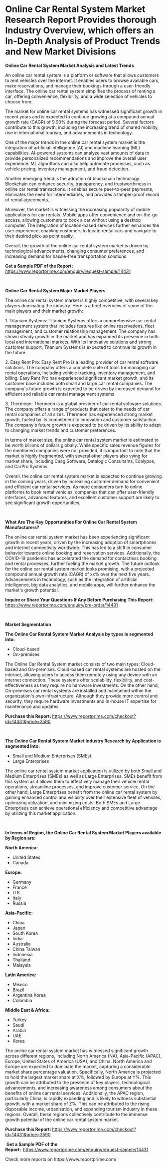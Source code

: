 <p><h1>Online Car Rental System Market Research Report Provides thorough Industry Overview, which offers an In-Depth Analysis of Product Trends and New Market Divisions</h1></p><p><strong>Online Car Rental System Market Analysis and Latest Trends</strong></p>
<p><p>An online car rental system is a platform or software that allows customers to rent vehicles over the internet. It enables users to browse available cars, make reservations, and manage their bookings through a user-friendly interface. The online car rental system simplifies the process of renting a car, offering convenience, flexibility, and a wide selection of vehicles to choose from.</p><p>The market for online car rental systems has witnessed significant growth in recent years and is expected to continue growing at a compound annual growth rate (CAGR) of 9.00% during the forecast period. Several factors contribute to this growth, including the increasing trend of shared mobility, rise in international tourism, and advancements in technology.</p><p>One of the major trends in the online car rental system market is the integration of artificial intelligence (AI) and machine learning (ML) capabilities. AI-powered systems can analyze vast amounts of data to provide personalized recommendations and improve the overall user experience. ML algorithms can also help automate processes, such as vehicle pricing, inventory management, and fraud detection.</p><p>Another emerging trend is the adoption of blockchain technology. Blockchain can enhance security, transparency, and trustworthiness in online car rental transactions. It enables secure peer-to-peer payments, eliminates the need for intermediaries, and provides a tamper-proof record of rental agreements.</p><p>Moreover, the market is witnessing the increasing popularity of mobile applications for car rentals. Mobile apps offer convenience and on-the-go access, allowing customers to book a car without using a desktop computer. The integration of location-based services further enhances the user experience, enabling customers to locate rental cars and navigate to their desired pick-up point easily.</p><p>Overall, the growth of the online car rental system market is driven by technological advancements, changing consumer preferences, and increasing demand for hassle-free transportation solutions.</p></p>
<p><strong>Get a Sample PDF of the Report:&nbsp;</strong> <a href="https://www.reportprime.com/enquiry/request-sample/14431">https://www.reportprime.com/enquiry/request-sample/14431</a></p>
<p>&nbsp;</p>
<p><strong>Online Car Rental System Major Market Players</strong></p>
<p><p>The online car rental system market is highly competitive, with several key players dominating the industry. Here is a brief overview of some of the main players and their market growth:</p><p>1. Titanium Systems: Titanium Systems offers a comprehensive car rental management system that includes features like online reservations, fleet management, and customer relationship management. The company has shown steady growth in the market and has expanded its presence in both local and international markets. With its innovative solutions and strong customer support, Titanium Systems is expected to continue its growth in the future.</p><p>2. Easy Rent Pro: Easy Rent Pro is a leading provider of car rental software solutions. The company offers a complete suite of tools for managing car rental operations, including vehicle tracking, inventory management, and billing. Easy Rent Pro has experienced significant market growth, and its customer base includes both small and large car rental companies. The company's future growth is expected to be driven by increased demand for efficient and reliable car rental management systems.</p><p>3. Thermeon: Thermeon is a global provider of car rental software solutions. The company offers a range of products that cater to the needs of car rental companies of all sizes. Thermeon has experienced strong market growth, fueled by its commitment to innovation and customer satisfaction. The company's future growth is expected to be driven by its ability to adapt to changing market trends and customer preferences.</p><p>In terms of market size, the online car rental system market is estimated to be worth billions of dollars globally. While specific sales revenue figures for the mentioned companies were not provided, it is important to note that the market is highly fragmented, with several other players also vying for market share, including Caag Software, Datalogic Consultants, Ecalypse, and CarPro Systems.</p><p>Overall, the online car rental system market is expected to continue growing in the coming years, driven by increasing customer demand for convenient and efficient car rental services. As more consumers turn to online platforms to book rental vehicles, companies that can offer user-friendly interfaces, advanced features, and excellent customer support are likely to see significant growth opportunities.</p></p>
<p>&nbsp;</p>
<p><strong>What Are The Key Opportunities For Online Car Rental System Manufacturers?</strong></p>
<p><p>The online car rental system market has been experiencing significant growth in recent years, driven by the increasing adoption of smartphones and internet connectivity worldwide. This has led to a shift in consumer behavior towards online booking and reservation services. Additionally, the COVID-19 pandemic has accelerated the demand for contactless booking and rental processes, further fueling the market growth. The future outlook for the online car rental system market looks promising, with a projected compound annual growth rate (CAGR) of xx% over the next five years. Advancements in technology, such as the integration of artificial intelligence, big data analytics, and mobile apps, will further enhance the market's growth potential.</p></p>
<p><strong>Inquire or Share Your Questions If Any Before Purchasing This Report:</strong> <a href="https://www.reportprime.com/enquiry/pre-order/14431">https://www.reportprime.com/enquiry/pre-order/14431</a></p>
<p>&nbsp;</p>
<p><strong>Market Segmentation</strong></p>
<p><strong>The Online Car Rental System Market Analysis by types is segmented into:</strong></p>
<p><ul><li>Cloud-based</li><li>On-premises</li></ul></p>
<p><p>The Online Car Rental System market consists of two main types: Cloud-based and On-premises. Cloud-based car rental systems are hosted on the internet, allowing users to access them remotely using any device with an internet connection. These systems offer scalability, flexibility, and cost-effectiveness as they require no hardware investments. On the other hand, On-premises car rental systems are installed and maintained within the organization's own infrastructure. Although they provide more control and security, they require hardware investments and in-house IT expertise for maintenance and updates.</p></p>
<p><strong>Purchase this Report:&nbsp;</strong><a href="https://www.reportprime.com/checkout?id=14431&price=3590">https://www.reportprime.com/checkout?id=14431&price=3590</a></p>
<p>&nbsp;</p>
<p><strong>The Online Car Rental System Market Industry Research by Application is segmented into:</strong></p>
<p><ul><li>Small and Medium Enterprises (SMEs)</li><li>Large Enterprises</li></ul></p>
<p><p>The online car rental system market application is utilized by both Small and Medium Enterprises (SMEs) as well as Large Enterprises. SMEs benefit from this system as it allows them to effectively manage their vehicle rental operations, streamline processes, and improve customer service. On the other hand, Large Enterprises benefit from the online car rental system by gaining enhanced control and visibility over their extensive fleet of vehicles, optimizing utilization, and minimizing costs. Both SMEs and Large Enterprises can achieve operational efficiency and competitive advantage by utilizing this market application.</p></p>
<p>&nbsp;</p>
<p><strong>In terms of Region, the Online Car Rental System Market Players available by Region are:</strong></p>
<p>
    <p> <strong> North America: </strong>
        <ul>
            <li>United States</li>
            <li>Canada</li>
        </ul>
        </p> 
    <p> <strong> Europe: </strong>
        <ul>
            <li>Germany</li>
            <li>France</li>
            <li>U.K.</li>
            <li>Italy</li>
            <li>Russia</li>
        </ul>
        </p> 
    <p> <strong> Asia-Pacific: </strong>
        <ul>
            <li>China</li>
            <li>Japan</li>
            <li>South Korea</li>
            <li>India</li>
            <li>Australia</li>
            <li>China Taiwan</li>
            <li>Indonesia</li>
            <li>Thailand</li>
            <li>Malaysia</li>
        </ul>
        </p> 
    <p> <strong> Latin America: </strong>
        <ul>
            <li>Mexico</li>
            <li>Brazil</li>
            <li>Argentina Korea</li>
            <li>Colombia</li>
        </ul>
        </p> 
    <p> <strong> Middle East & Africa: </strong>
        <ul>
            <li>Turkey</li>
            <li>Saudi</li>
            <li>Arabia</li>
            <li>UAE</li>
            <li>Korea</li>
        </ul>
    </p>
    </p>
<p><p>The online car rental system market has witnessed significant growth across different regions, including North America (NA), Asia-Pacific (APAC), Europe, United States of America (USA), and China. North America and Europe are expected to dominate the market, capturing a considerable market share percentage valuation. Specifically, North America is projected to hold the largest market share at X%, followed by Europe at Y%. This growth can be attributed to the presence of key players, technological advancements, and increasing awareness among consumers about the benefits of online car rental services. Additionally, the APAC region, particularly China, is rapidly expanding and is likely to witness substantial growth, with a market share of Z%. This can be attributed to the rising disposable income, urbanization, and expanding tourism industry in these regions. Overall, these regions collectively contribute to the immense growth potential of the online car rental system market.</p></p>
<p><strong>Purchase this Report: </strong><a href="https://www.reportprime.com/checkout?id=14431&price=3590">https://www.reportprime.com/checkout?id=14431&price=3590</a></p>
<p>&nbsp;<strong>Get a Sample PDF of the Report:&nbsp;&nbsp;</strong><a href="https://www.reportprime.com/enquiry/request-sample/14431">https://www.reportprime.com/enquiry/request-sample/14431</a></p>
<p><strong></strong></p>
<p>Check more reports on https://www.reportprime.com/</p>
